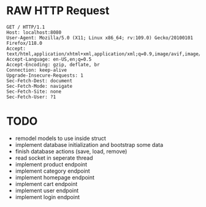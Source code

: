 # RAW HTTP Request

    GET / HTTP/1.1
    Host: localhost:8080
    User-Agent: Mozilla/5.0 (X11; Linux x86_64; rv:109.0) Gecko/20100101 Firefox/118.0
    Accept: text/html,application/xhtml+xml,application/xml;q=0.9,image/avif,image/webp,*/*;q=0.8
    Accept-Language: en-US,en;q=0.5
    Accept-Encoding: gzip, deflate, br
    Connection: keep-alive
    Upgrade-Insecure-Requests: 1
    Sec-Fetch-Dest: document
    Sec-Fetch-Mode: navigate
    Sec-Fetch-Site: none
    Sec-Fetch-User: ?1

# TODO

- remodel models to use inside struct
- implement database initialization and bootstrap some data
- finish database actions (save, load, remove)
- read socket in seperate thread
- implement product endpoint
- implement category endpoint
- implement homepage endpoint
- implement cart endpoint
- implement user endpoint
- implement login endpoint
